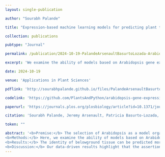 ```yaml
---
layout: single-publication

author: "Sourabh Palande"

title: "Expression-based machine learning models for predicting plant tissue identity"

collection: publications

pubtype: "Journal"

permalink: /publication/2024-10-19-PalandeArsenaultBasurtoLozada-ArabidopsisGeneExpression

excerpt: 'We examine the ability of models based on Arabidopsis gene expression data to predict tissue identity in other flowering plants.'

date: 2024-10-19

venue: 'Applications in Plant Sciences'

pdflink: 'http://sourabhpalande.github.io/files/PalandeArsenaultBasurtoLozada2024-ArabidopsisGeneExpression.pdf'

codelink: 'https://github.com/PlantsAndPython/arabidopsis-gene-expression.git'

paperurl: 'https://journals.plos.org/plosbiology/article?id=10.1371/journal.pbio.3002397'

citation: 'Sourabh Palande, Jeremy Arsenault, Patricia Basurto-Lozada, et al. "Expression-based machine learning models for predicting plant tissue identity." In <i> Applications in Plant Sciences, e11621</i>, 2024.'

token: ""

abstract: '<b>Premise:</b> The selection of Arabidopsis as a model organism played a pivotal role in advancing genomic science. The competing frameworks to select an agricultural- or ecological-based model species were rejected, in favor of building knowledge in a species that would facilitate genome-enabled research.<br>
<b>Methods:</b> Here, we examine the ability of models based on Arabidopsis gene expression data to predict tissue identity in other flowering plants. Comparing different machine learning algorithms, models trained and tested on Arabidopsis data achieved near perfect precision and recall values, whereas when tissue identity is predicted across the flowering plants using models trained on Arabidopsis data, precision values range from 0.69 to 0.74 and recall from 0.54 to 0.64.<br>
<b>Results:</b> The identity of belowground tissue can be predicted more accurately than other tissue types, and the ability to predict tissue identity is not correlated with phylogenetic distance from Arabidopsis. k-nearest neighbors is the most successful algorithm, suggesting that gene expression signatures, rather than marker genes, are more valuable to create models for tissue and cell type prediction in plants.<br>
<b>Discussion:</b> Our data-driven results highlight that the assertion that knowledge from Arabidopsis is translatable to other plants is not always true. Considering the current landscape of abundant sequencing data, we should reevaluate the scientific emphasis on Arabidopsis and prioritize plant diversity.'
---
```

